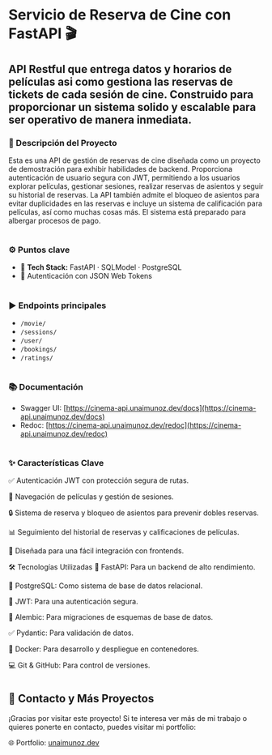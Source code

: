 
# Servicio de Reserva de Cine con FastAPI 🎬

## API Restful que entrega datos y horarios de películas asi como gestiona las reservas de tickets de cada sesión de cine. Construido para proporcionar un sistema solido y escalable para ser operativo de manera inmediata.


### 📝 Descripción del Proyecto

Esta es una API de gestión de reservas de cine diseñada como un proyecto de demostración para exhibir habilidades de backend. Proporciona autenticación de usuario segura con JWT, permitiendo a los usuarios explorar películas, gestionar sesiones, realizar reservas de asientos y seguir su historial de reservas. La API también admite el bloqueo de asientos para evitar duplicidades en las reservas e incluye un sistema de calificación para películas, así como muchas cosas más. El sistema está preparado para albergar procesos de pago.

#
### ⚙️ Puntos clave
- 🔧 **Tech Stack:** FastAPI · SQLModel · PostgreSQL
- 🔐 Autenticación con JSON Web Tokens

#
### ▶️ Endpoints principales
- `/movie/`
- `/sessions/`
- `/user/`
- `/bookings/`
- `/ratings/`

#

### 📚 Documentación
- Swagger UI: [https://cinema-api.unaimunoz.dev/docs](https://cinema-api.unaimunoz.dev/docs)
- Redoc: [https://cinema-api.unaimunoz.dev/redoc](https://cinema-api.unaimunoz.dev/redoc)

#
### ✨ Características Clave
✅ Autenticación JWT con protección segura de rutas.

🎥 Navegación de películas y gestión de sesiones.

🔒 Sistema de reserva y bloqueo de asientos para prevenir dobles reservas.

📊 Seguimiento del historial de reservas y calificaciones de películas.

🔗 Diseñada para una fácil integración con frontends.

🛠️ Tecnologías Utilizadas
🚀 FastAPI: Para un backend de alto rendimiento.

🐘 PostgreSQL: Como sistema de base de datos relacional.

🔐 JWT: Para una autenticación segura.

🔧 Alembic: Para migraciones de esquemas de base de datos.

✅ Pydantic: Para validación de datos.

🐳 Docker: Para desarrollo y despliegue en contenedores.

💻 Git & GitHub: Para control de versiones.

   

#

## 📧 Contacto y Más Proyectos
¡Gracias por visitar este proyecto! Si te interesa ver más de mi trabajo o quieres ponerte en contacto, puedes visitar mi portfolio:

🌐 Portfolio: [unaimunoz.dev](unaimunoz.dev)
